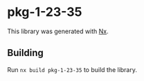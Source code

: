 # pkg-1-23-35

This library was generated with [Nx](https://nx.dev).

## Building

Run `nx build pkg-1-23-35` to build the library.
